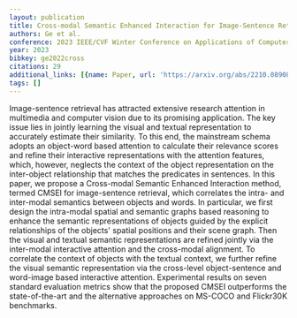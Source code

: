 ```yaml
---
layout: publication
title: Cross-modal Semantic Enhanced Interaction for Image-Sentence Retrieval
authors: Ge et al.
conference: 2023 IEEE/CVF Winter Conference on Applications of Computer Vision (WACV)
year: 2023
bibkey: ge2022cross
citations: 29
additional_links: [{name: Paper, url: 'https://arxiv.org/abs/2210.08908'}]
tags: []
---
```

Image-sentence retrieval has attracted extensive research attention in
multimedia and computer vision due to its promising application. The key issue
lies in jointly learning the visual and textual representation to accurately
estimate their similarity. To this end, the mainstream schema adopts an
object-word based attention to calculate their relevance scores and refine
their interactive representations with the attention features, which, however,
neglects the context of the object representation on the inter-object
relationship that matches the predicates in sentences. In this paper, we
propose a Cross-modal Semantic Enhanced Interaction method, termed CMSEI for
image-sentence retrieval, which correlates the intra- and inter-modal semantics
between objects and words. In particular, we first design the intra-modal
spatial and semantic graphs based reasoning to enhance the semantic
representations of objects guided by the explicit relationships of the objects'
spatial positions and their scene graph. Then the visual and textual semantic
representations are refined jointly via the inter-modal interactive attention
and the cross-modal alignment. To correlate the context of objects with the
textual context, we further refine the visual semantic representation via the
cross-level object-sentence and word-image based interactive attention.
Experimental results on seven standard evaluation metrics show that the
proposed CMSEI outperforms the state-of-the-art and the alternative approaches
on MS-COCO and Flickr30K benchmarks.